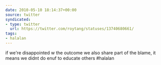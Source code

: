 ```yaml
---
date: 2010-05-10 18:14:37+00:00
source: twitter
syndicated:
- type: twitter
  url: https://twitter.com/roytang/statuses/13740680661/
tags:
- halalan
---
```


if we're disappointed w the outcome we also share part of the blame, it means we didnt do enuf to educate others #halalan